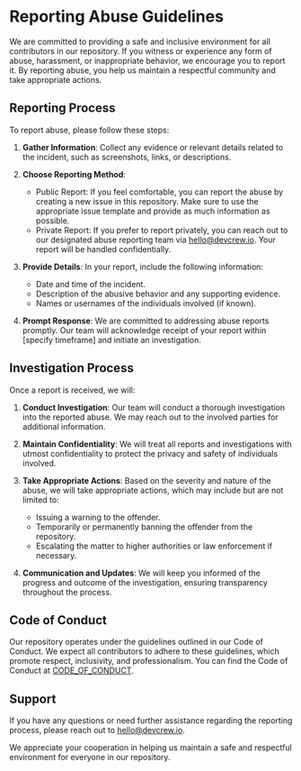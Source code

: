 # Reporting Abuse Guidelines

We are committed to providing a safe and inclusive environment for all contributors in our repository. If you witness or experience any form of abuse, harassment, or inappropriate behavior, we encourage you to report it. By reporting abuse, you help us maintain a respectful community and take appropriate actions.

## Reporting Process

To report abuse, please follow these steps:

1. **Gather Information**: Collect any evidence or relevant details related to the incident, such as screenshots, links, or descriptions.

2. **Choose Reporting Method**:
   - Public Report: If you feel comfortable, you can report the abuse by creating a new issue in this repository. Make sure to use the appropriate issue template and provide as much information as possible.
   - Private Report: If you prefer to report privately, you can reach out to our designated abuse reporting team via hello@devcrew.io. Your report will be handled confidentially.

3. **Provide Details**: In your report, include the following information:
   - Date and time of the incident.
   - Description of the abusive behavior and any supporting evidence.
   - Names or usernames of the individuals involved (if known).

4. **Prompt Response**: We are committed to addressing abuse reports promptly. Our team will acknowledge receipt of your report within [specify timeframe] and initiate an investigation.

## Investigation Process

Once a report is received, we will:

1. **Conduct Investigation**: Our team will conduct a thorough investigation into the reported abuse. We may reach out to the involved parties for additional information.

2. **Maintain Confidentiality**: We will treat all reports and investigations with utmost confidentiality to protect the privacy and safety of individuals involved.

3. **Take Appropriate Actions**: Based on the severity and nature of the abuse, we will take appropriate actions, which may include but are not limited to:
   - Issuing a warning to the offender.
   - Temporarily or permanently banning the offender from the repository.
   - Escalating the matter to higher authorities or law enforcement if necessary.

4. **Communication and Updates**: We will keep you informed of the progress and outcome of the investigation, ensuring transparency throughout the process.

## Code of Conduct

Our repository operates under the guidelines outlined in our Code of Conduct. We expect all contributors to adhere to these guidelines, which promote respect, inclusivity, and professionalism. You can find the Code of Conduct at [CODE_OF_CONDUCT](https://github.com/DevCrew-io/openai-chatgpt-ios-sdk/blob/main/CODE_OF_CONDUCT.md).

## Support

If you have any questions or need further assistance regarding the reporting process, please reach out to hello@devcrew.io.

We appreciate your cooperation in helping us maintain a safe and respectful environment for everyone in our repository.
